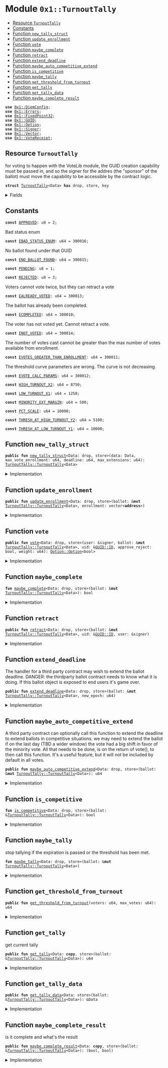 
<a name="0x1_TurnoutTally"></a>

# Module `0x1::TurnoutTally`



-  [Resource `TurnoutTally`](#0x1_TurnoutTally_TurnoutTally)
-  [Constants](#@Constants_0)
-  [Function `new_tally_struct`](#0x1_TurnoutTally_new_tally_struct)
-  [Function `update_enrollment`](#0x1_TurnoutTally_update_enrollment)
-  [Function `vote`](#0x1_TurnoutTally_vote)
-  [Function `maybe_complete`](#0x1_TurnoutTally_maybe_complete)
-  [Function `retract`](#0x1_TurnoutTally_retract)
-  [Function `extend_deadline`](#0x1_TurnoutTally_extend_deadline)
-  [Function `maybe_auto_competitive_extend`](#0x1_TurnoutTally_maybe_auto_competitive_extend)
-  [Function `is_competitive`](#0x1_TurnoutTally_is_competitive)
-  [Function `maybe_tally`](#0x1_TurnoutTally_maybe_tally)
-  [Function `get_threshold_from_turnout`](#0x1_TurnoutTally_get_threshold_from_turnout)
-  [Function `get_tally`](#0x1_TurnoutTally_get_tally)
-  [Function `get_tally_data`](#0x1_TurnoutTally_get_tally_data)
-  [Function `maybe_complete_result`](#0x1_TurnoutTally_maybe_complete_result)


<pre><code><b>use</b> <a href="DiemConfig.md#0x1_DiemConfig">0x1::DiemConfig</a>;
<b>use</b> <a href="../../../../../../../DPN/releases/artifacts/current/build/MoveStdlib/docs/Errors.md#0x1_Errors">0x1::Errors</a>;
<b>use</b> <a href="../../../../../../../DPN/releases/artifacts/current/build/MoveStdlib/docs/FixedPoint32.md#0x1_FixedPoint32">0x1::FixedPoint32</a>;
<b>use</b> <a href="../../../../../../../DPN/releases/artifacts/current/build/MoveStdlib/docs/GUID.md#0x1_GUID">0x1::GUID</a>;
<b>use</b> <a href="../../../../../../../DPN/releases/artifacts/current/build/MoveStdlib/docs/Option.md#0x1_Option">0x1::Option</a>;
<b>use</b> <a href="../../../../../../../DPN/releases/artifacts/current/build/MoveStdlib/docs/Signer.md#0x1_Signer">0x1::Signer</a>;
<b>use</b> <a href="../../../../../../../DPN/releases/artifacts/current/build/MoveStdlib/docs/Vector.md#0x1_Vector">0x1::Vector</a>;
<b>use</b> <a href="VoteReceipt.md#0x1_VoteReceipt">0x1::VoteReceipt</a>;
</code></pre>



<a name="0x1_TurnoutTally_TurnoutTally"></a>

## Resource `TurnoutTally`

for voting to happen with the VoteLib module, the GUID creation capability must be passed in, and so the signer for the addres (the "sponsor" of the ballot) must move the capability to be accessible by the contract logic.


<pre><code><b>struct</b> <a href="TurnoutTally.md#0x1_TurnoutTally">TurnoutTally</a>&lt;Data&gt; <b>has</b> drop, store, key
</code></pre>



<details>
<summary>Fields</summary>


<dl>
<dt>
<code>data: Data</code>
</dt>
<dd>

</dd>
<dt>
<code>cfg_deadline: u64</code>
</dt>
<dd>

</dd>
<dt>
<code>cfg_max_extensions: u64</code>
</dt>
<dd>

</dd>
<dt>
<code>cfg_min_turnout: u64</code>
</dt>
<dd>

</dd>
<dt>
<code>cfg_minority_extension: bool</code>
</dt>
<dd>

</dd>
<dt>
<code>completed: bool</code>
</dt>
<dd>

</dd>
<dt>
<code>enrollment: vector&lt;<b>address</b>&gt;</code>
</dt>
<dd>

</dd>
<dt>
<code>max_votes: u64</code>
</dt>
<dd>

</dd>
<dt>
<code>votes_approve: u64</code>
</dt>
<dd>

</dd>
<dt>
<code>votes_reject: u64</code>
</dt>
<dd>

</dd>
<dt>
<code>extended_deadline: u64</code>
</dt>
<dd>

</dd>
<dt>
<code>last_epoch_voted: u64</code>
</dt>
<dd>

</dd>
<dt>
<code>last_epoch_approve: u64</code>
</dt>
<dd>

</dd>
<dt>
<code>last_epoch_reject: u64</code>
</dt>
<dd>

</dd>
<dt>
<code>provisional_pass_epoch: u64</code>
</dt>
<dd>

</dd>
<dt>
<code>tally_approve: u64</code>
</dt>
<dd>

</dd>
<dt>
<code>tally_turnout: u64</code>
</dt>
<dd>

</dd>
<dt>
<code>tally_pass: bool</code>
</dt>
<dd>

</dd>
</dl>


</details>

<a name="@Constants_0"></a>

## Constants


<a name="0x1_TurnoutTally_APPROVED"></a>



<pre><code><b>const</b> <a href="TurnoutTally.md#0x1_TurnoutTally_APPROVED">APPROVED</a>: u8 = 2;
</code></pre>



<a name="0x1_TurnoutTally_EBAD_STATUS_ENUM"></a>

Bad status enum


<pre><code><b>const</b> <a href="TurnoutTally.md#0x1_TurnoutTally_EBAD_STATUS_ENUM">EBAD_STATUS_ENUM</a>: u64 = 300016;
</code></pre>



<a name="0x1_TurnoutTally_ENO_BALLOT_FOUND"></a>

No ballot found under that GUID


<pre><code><b>const</b> <a href="TurnoutTally.md#0x1_TurnoutTally_ENO_BALLOT_FOUND">ENO_BALLOT_FOUND</a>: u64 = 300015;
</code></pre>



<a name="0x1_TurnoutTally_PENDING"></a>



<pre><code><b>const</b> <a href="TurnoutTally.md#0x1_TurnoutTally_PENDING">PENDING</a>: u8 = 1;
</code></pre>



<a name="0x1_TurnoutTally_REJECTED"></a>



<pre><code><b>const</b> <a href="TurnoutTally.md#0x1_TurnoutTally_REJECTED">REJECTED</a>: u8 = 3;
</code></pre>



<a name="0x1_TurnoutTally_EALREADY_VOTED"></a>

Voters cannot vote twice, but they can retract a vote


<pre><code><b>const</b> <a href="TurnoutTally.md#0x1_TurnoutTally_EALREADY_VOTED">EALREADY_VOTED</a>: u64 = 300013;
</code></pre>



<a name="0x1_TurnoutTally_ECOMPLETED"></a>

The ballot has already been completed.


<pre><code><b>const</b> <a href="TurnoutTally.md#0x1_TurnoutTally_ECOMPLETED">ECOMPLETED</a>: u64 = 300010;
</code></pre>



<a name="0x1_TurnoutTally_ENOT_VOTED"></a>

The voter has not voted yet. Cannot retract a vote.


<pre><code><b>const</b> <a href="TurnoutTally.md#0x1_TurnoutTally_ENOT_VOTED">ENOT_VOTED</a>: u64 = 300014;
</code></pre>



<a name="0x1_TurnoutTally_EVOTES_GREATER_THAN_ENROLLMENT"></a>

The number of votes cast cannot be greater than the max number of votes available from enrollment.


<pre><code><b>const</b> <a href="TurnoutTally.md#0x1_TurnoutTally_EVOTES_GREATER_THAN_ENROLLMENT">EVOTES_GREATER_THAN_ENROLLMENT</a>: u64 = 300011;
</code></pre>



<a name="0x1_TurnoutTally_EVOTE_CALC_PARAMS"></a>

The threshold curve parameters are wrong. The curve is not decreasing.


<pre><code><b>const</b> <a href="TurnoutTally.md#0x1_TurnoutTally_EVOTE_CALC_PARAMS">EVOTE_CALC_PARAMS</a>: u64 = 300012;
</code></pre>



<a name="0x1_TurnoutTally_HIGH_TURNOUT_X2"></a>



<pre><code><b>const</b> <a href="TurnoutTally.md#0x1_TurnoutTally_HIGH_TURNOUT_X2">HIGH_TURNOUT_X2</a>: u64 = 8750;
</code></pre>



<a name="0x1_TurnoutTally_LOW_TURNOUT_X1"></a>



<pre><code><b>const</b> <a href="TurnoutTally.md#0x1_TurnoutTally_LOW_TURNOUT_X1">LOW_TURNOUT_X1</a>: u64 = 1250;
</code></pre>



<a name="0x1_TurnoutTally_MINORITY_EXT_MARGIN"></a>



<pre><code><b>const</b> <a href="TurnoutTally.md#0x1_TurnoutTally_MINORITY_EXT_MARGIN">MINORITY_EXT_MARGIN</a>: u64 = 500;
</code></pre>



<a name="0x1_TurnoutTally_PCT_SCALE"></a>



<pre><code><b>const</b> <a href="TurnoutTally.md#0x1_TurnoutTally_PCT_SCALE">PCT_SCALE</a>: u64 = 10000;
</code></pre>



<a name="0x1_TurnoutTally_THRESH_AT_HIGH_TURNOUT_Y2"></a>



<pre><code><b>const</b> <a href="TurnoutTally.md#0x1_TurnoutTally_THRESH_AT_HIGH_TURNOUT_Y2">THRESH_AT_HIGH_TURNOUT_Y2</a>: u64 = 5100;
</code></pre>



<a name="0x1_TurnoutTally_THRESH_AT_LOW_TURNOUT_Y1"></a>



<pre><code><b>const</b> <a href="TurnoutTally.md#0x1_TurnoutTally_THRESH_AT_LOW_TURNOUT_Y1">THRESH_AT_LOW_TURNOUT_Y1</a>: u64 = 10000;
</code></pre>



<a name="0x1_TurnoutTally_new_tally_struct"></a>

## Function `new_tally_struct`



<pre><code><b>public</b> <b>fun</b> <a href="TurnoutTally.md#0x1_TurnoutTally_new_tally_struct">new_tally_struct</a>&lt;Data: drop, store&gt;(data: Data, max_vote_enrollment: u64, deadline: u64, max_extensions: u64): <a href="TurnoutTally.md#0x1_TurnoutTally_TurnoutTally">TurnoutTally::TurnoutTally</a>&lt;Data&gt;
</code></pre>



<details>
<summary>Implementation</summary>


<pre><code><b>public</b> <b>fun</b> <a href="TurnoutTally.md#0x1_TurnoutTally_new_tally_struct">new_tally_struct</a>&lt;Data: drop + store&gt;(
  // guid_cap: &<a href="../../../../../../../DPN/releases/artifacts/current/build/MoveStdlib/docs/GUID.md#0x1_GUID_CreateCapability">GUID::CreateCapability</a>,
  data: Data,
  max_vote_enrollment: u64,
  deadline: u64,
  max_extensions: u64,
): <a href="TurnoutTally.md#0x1_TurnoutTally">TurnoutTally</a>&lt;Data&gt; {
    <a href="TurnoutTally.md#0x1_TurnoutTally">TurnoutTally</a>&lt;Data&gt; {
      data,
      cfg_deadline: deadline,
      cfg_max_extensions: max_extensions, // 0 means infinite extensions
      cfg_min_turnout: 1250,
      cfg_minority_extension: <b>true</b>,
      completed: <b>false</b>,
      enrollment: <a href="../../../../../../../DPN/releases/artifacts/current/build/MoveStdlib/docs/Vector.md#0x1_Vector_empty">Vector::empty</a>&lt;<b>address</b>&gt;(), // TODO: maybe consider merkle roots, or bloom filters here.
      max_votes: max_vote_enrollment,
      votes_approve: 0,
      votes_reject: 0,
      extended_deadline: deadline,
      last_epoch_voted: 0,
      last_epoch_approve: 0,
      last_epoch_reject: 0,
      provisional_pass_epoch: 0,
      tally_approve: 0,
      tally_turnout: 0,
      tally_pass: <b>false</b>,
    }
}
</code></pre>



</details>

<a name="0x1_TurnoutTally_update_enrollment"></a>

## Function `update_enrollment`



<pre><code><b>public</b> <b>fun</b> <a href="TurnoutTally.md#0x1_TurnoutTally_update_enrollment">update_enrollment</a>&lt;Data: drop, store&gt;(ballot: &<b>mut</b> <a href="TurnoutTally.md#0x1_TurnoutTally_TurnoutTally">TurnoutTally::TurnoutTally</a>&lt;Data&gt;, enrollment: vector&lt;<b>address</b>&gt;)
</code></pre>



<details>
<summary>Implementation</summary>


<pre><code><b>public</b> <b>fun</b> <a href="TurnoutTally.md#0x1_TurnoutTally_update_enrollment">update_enrollment</a>&lt;Data: drop + store&gt;(ballot: &<b>mut</b> <a href="TurnoutTally.md#0x1_TurnoutTally">TurnoutTally</a>&lt;Data&gt;, enrollment: vector&lt;<b>address</b>&gt;) {
  <b>assert</b>!(!<a href="TurnoutTally.md#0x1_TurnoutTally_maybe_complete">maybe_complete</a>(ballot), <a href="../../../../../../../DPN/releases/artifacts/current/build/MoveStdlib/docs/Errors.md#0x1_Errors_invalid_state">Errors::invalid_state</a>(<a href="TurnoutTally.md#0x1_TurnoutTally_ECOMPLETED">ECOMPLETED</a>));
  ballot.enrollment = enrollment;
}
</code></pre>



</details>

<a name="0x1_TurnoutTally_vote"></a>

## Function `vote`



<pre><code><b>public</b> <b>fun</b> <a href="TurnoutTally.md#0x1_TurnoutTally_vote">vote</a>&lt;Data: drop, store&gt;(user: &signer, ballot: &<b>mut</b> <a href="TurnoutTally.md#0x1_TurnoutTally_TurnoutTally">TurnoutTally::TurnoutTally</a>&lt;Data&gt;, uid: &<a href="../../../../../../../DPN/releases/artifacts/current/build/MoveStdlib/docs/GUID.md#0x1_GUID_ID">GUID::ID</a>, approve_reject: bool, weight: u64): <a href="../../../../../../../DPN/releases/artifacts/current/build/MoveStdlib/docs/Option.md#0x1_Option_Option">Option::Option</a>&lt;bool&gt;
</code></pre>



<details>
<summary>Implementation</summary>


<pre><code><b>public</b> <b>fun</b> <a href="TurnoutTally.md#0x1_TurnoutTally_vote">vote</a>&lt;Data: drop + store&gt;(
  user: &signer,
  ballot: &<b>mut</b> <a href="TurnoutTally.md#0x1_TurnoutTally">TurnoutTally</a>&lt;Data&gt;,
  uid: &<a href="../../../../../../../DPN/releases/artifacts/current/build/MoveStdlib/docs/GUID.md#0x1_GUID_ID">GUID::ID</a>,
  approve_reject: bool,
  weight: u64
): <a href="../../../../../../../DPN/releases/artifacts/current/build/MoveStdlib/docs/Option.md#0x1_Option">Option</a>&lt;bool&gt; {
  // voting should not be complete
  <b>assert</b>!(!<a href="TurnoutTally.md#0x1_TurnoutTally_maybe_complete">maybe_complete</a>(ballot), <a href="../../../../../../../DPN/releases/artifacts/current/build/MoveStdlib/docs/Errors.md#0x1_Errors_invalid_state">Errors::invalid_state</a>(<a href="TurnoutTally.md#0x1_TurnoutTally_ECOMPLETED">ECOMPLETED</a>));

  // check <b>if</b> this person voted already.
  // If the vote is the same directionally (approve, reject), exit early.
  // otherwise, need <b>to</b> subtract the <b>old</b> vote and add the new vote.
  <b>let</b> user_addr = <a href="../../../../../../../DPN/releases/artifacts/current/build/MoveStdlib/docs/Signer.md#0x1_Signer_address_of">Signer::address_of</a>(user);
  <b>let</b> (_, is_found) = <a href="VoteReceipt.md#0x1_VoteReceipt_find_prior_vote_idx">VoteReceipt::find_prior_vote_idx</a>(user_addr, uid);

  <b>assert</b>!(!is_found, <a href="../../../../../../../DPN/releases/artifacts/current/build/MoveStdlib/docs/Errors.md#0x1_Errors_invalid_state">Errors::invalid_state</a>(<a href="TurnoutTally.md#0x1_TurnoutTally_EALREADY_VOTED">EALREADY_VOTED</a>));

  // <b>if</b> we are in a new epoch than the previous last voter, then store that epoch data.
  <b>let</b> epoch_now = <a href="DiemConfig.md#0x1_DiemConfig_get_current_epoch">DiemConfig::get_current_epoch</a>();
  <b>if</b> (epoch_now &gt; ballot.last_epoch_voted) {
    ballot.last_epoch_approve = ballot.votes_approve;
    ballot.last_epoch_reject = ballot.votes_reject;
  };

  // in every case, add the new vote
  ballot.last_epoch_voted = epoch_now;
  <b>if</b> (approve_reject) {
    ballot.votes_approve = ballot.votes_approve + weight;
  } <b>else</b> {
    ballot.votes_reject = ballot.votes_reject + weight;
  };

  // always tally on each vote
  // make sure all extensions happened in previous step.
  <a href="TurnoutTally.md#0x1_TurnoutTally_maybe_tally">maybe_tally</a>(ballot);

  // this will handle the case of updating the receipt in case this is a second vote.
  <a href="VoteReceipt.md#0x1_VoteReceipt_make_receipt">VoteReceipt::make_receipt</a>(user, uid, approve_reject, weight);

  <b>if</b> (ballot.completed) { <b>return</b> <a href="../../../../../../../DPN/releases/artifacts/current/build/MoveStdlib/docs/Option.md#0x1_Option_some">Option::some</a>(ballot.tally_pass) };
  <a href="../../../../../../../DPN/releases/artifacts/current/build/MoveStdlib/docs/Option.md#0x1_Option_none">Option::none</a>&lt;bool&gt;() // <b>return</b> <a href="../../../../../../../DPN/releases/artifacts/current/build/MoveStdlib/docs/Option.md#0x1_Option_some">Option::some</a>() <b>if</b> complete, and bool <b>if</b> it passed, so it can be used in a third party contract handler for lazy evaluation.
}
</code></pre>



</details>

<a name="0x1_TurnoutTally_maybe_complete"></a>

## Function `maybe_complete`



<pre><code><b>fun</b> <a href="TurnoutTally.md#0x1_TurnoutTally_maybe_complete">maybe_complete</a>&lt;Data: drop, store&gt;(ballot: &<b>mut</b> <a href="TurnoutTally.md#0x1_TurnoutTally_TurnoutTally">TurnoutTally::TurnoutTally</a>&lt;Data&gt;): bool
</code></pre>



<details>
<summary>Implementation</summary>


<pre><code><b>fun</b> <a href="TurnoutTally.md#0x1_TurnoutTally_maybe_complete">maybe_complete</a>&lt;Data: drop + store&gt;(ballot: &<b>mut</b> <a href="TurnoutTally.md#0x1_TurnoutTally">TurnoutTally</a>&lt;Data&gt;): bool {
  <b>let</b> epoch = <a href="DiemConfig.md#0x1_DiemConfig_get_current_epoch">DiemConfig::get_current_epoch</a>();
  // <b>if</b> completed, exit early
  <b>if</b> (ballot.completed) { <b>return</b> <b>true</b> }; // this should be checked above anyways.

  // this may be a vote that never expires, until a decision is reached
  <b>if</b> (ballot.cfg_deadline == 0 ) { <b>return</b> <b>false</b> };

  // <b>if</b> original and extended deadline have passed, stop tally
  // <b>while</b> we are here, <b>update</b> <b>to</b> "completed".
  <b>if</b> (
    epoch &gt; ballot.cfg_deadline &&
    epoch &gt; ballot.extended_deadline
  ) {
    ballot.completed = <b>true</b>;
    <b>return</b> <b>true</b>
  };
  ballot.completed
}
</code></pre>



</details>

<a name="0x1_TurnoutTally_retract"></a>

## Function `retract`



<pre><code><b>public</b> <b>fun</b> <a href="TurnoutTally.md#0x1_TurnoutTally_retract">retract</a>&lt;Data: drop, store&gt;(ballot: &<b>mut</b> <a href="TurnoutTally.md#0x1_TurnoutTally_TurnoutTally">TurnoutTally::TurnoutTally</a>&lt;Data&gt;, uid: &<a href="../../../../../../../DPN/releases/artifacts/current/build/MoveStdlib/docs/GUID.md#0x1_GUID_ID">GUID::ID</a>, user: &signer)
</code></pre>



<details>
<summary>Implementation</summary>


<pre><code><b>public</b> <b>fun</b> <a href="TurnoutTally.md#0x1_TurnoutTally_retract">retract</a>&lt;Data: drop + store&gt;(
  ballot: &<b>mut</b> <a href="TurnoutTally.md#0x1_TurnoutTally">TurnoutTally</a>&lt;Data&gt;,
  uid: &<a href="../../../../../../../DPN/releases/artifacts/current/build/MoveStdlib/docs/GUID.md#0x1_GUID_ID">GUID::ID</a>,
  user: &signer
) {
  <b>let</b> user_addr = <a href="../../../../../../../DPN/releases/artifacts/current/build/MoveStdlib/docs/Signer.md#0x1_Signer_address_of">Signer::address_of</a>(user);

  <b>let</b> (_idx, is_found) = <a href="VoteReceipt.md#0x1_VoteReceipt_find_prior_vote_idx">VoteReceipt::find_prior_vote_idx</a>(user_addr, uid);
  <b>assert</b>!(is_found, <a href="../../../../../../../DPN/releases/artifacts/current/build/MoveStdlib/docs/Errors.md#0x1_Errors_invalid_state">Errors::invalid_state</a>(<a href="TurnoutTally.md#0x1_TurnoutTally_ENOT_VOTED">ENOT_VOTED</a>));

  <b>let</b> (approve_reject, weight) = <a href="VoteReceipt.md#0x1_VoteReceipt_get_receipt_data">VoteReceipt::get_receipt_data</a>(user_addr, uid);

  <b>if</b> (approve_reject) {
    ballot.votes_approve = ballot.votes_approve - weight;
  } <b>else</b> {
    ballot.votes_reject = ballot.votes_reject - weight;
  };

  <a href="VoteReceipt.md#0x1_VoteReceipt_remove_vote_receipt">VoteReceipt::remove_vote_receipt</a>(user, uid);
}
</code></pre>



</details>

<a name="0x1_TurnoutTally_extend_deadline"></a>

## Function `extend_deadline`

The handler for a third party contract may wish to extend the ballot deadline.
DANGER: the thirdparty ballot contract needs to know what it is doing. If this ballot object is exposed to end users it's game over.


<pre><code><b>public</b> <b>fun</b> <a href="TurnoutTally.md#0x1_TurnoutTally_extend_deadline">extend_deadline</a>&lt;Data: drop, store&gt;(ballot: &<b>mut</b> <a href="TurnoutTally.md#0x1_TurnoutTally_TurnoutTally">TurnoutTally::TurnoutTally</a>&lt;Data&gt;, new_epoch: u64)
</code></pre>



<details>
<summary>Implementation</summary>


<pre><code><b>public</b> <b>fun</b> <a href="TurnoutTally.md#0x1_TurnoutTally_extend_deadline">extend_deadline</a>&lt;Data: drop + store&gt;(ballot: &<b>mut</b> <a href="TurnoutTally.md#0x1_TurnoutTally">TurnoutTally</a>&lt;Data&gt;, new_epoch: u64) {

  ballot.extended_deadline = new_epoch;
}
</code></pre>



</details>

<a name="0x1_TurnoutTally_maybe_auto_competitive_extend"></a>

## Function `maybe_auto_competitive_extend`

A third party contract can optionally call this function to extend the deadline to extend ballots in competitive situations.
we may need to extend the ballot if on the last day (TBD a wider window) the vote had a big shift in favor of the minority vote.
All that needs to be done, is on the return of vote(), to then call this function.
It's a useful feature, but it will not be included by default in all votes.


<pre><code><b>public</b> <b>fun</b> <a href="TurnoutTally.md#0x1_TurnoutTally_maybe_auto_competitive_extend">maybe_auto_competitive_extend</a>&lt;Data: drop, store&gt;(ballot: &<b>mut</b> <a href="TurnoutTally.md#0x1_TurnoutTally_TurnoutTally">TurnoutTally::TurnoutTally</a>&lt;Data&gt;): u64
</code></pre>



<details>
<summary>Implementation</summary>


<pre><code><b>public</b> <b>fun</b> <a href="TurnoutTally.md#0x1_TurnoutTally_maybe_auto_competitive_extend">maybe_auto_competitive_extend</a>&lt;Data: drop + store&gt;(ballot: &<b>mut</b> <a href="TurnoutTally.md#0x1_TurnoutTally">TurnoutTally</a>&lt;Data&gt;):u64  {

  <b>let</b> epoch = <a href="DiemConfig.md#0x1_DiemConfig_get_current_epoch">DiemConfig::get_current_epoch</a>();

  // TODO: The exension window below of 1 day is not sufficient <b>to</b> make
  // much difference in practice (the threshold is most likely reached at that point).

  // Are we on the last day of voting (extension window)? If not exit
  <b>if</b> (epoch == ballot.extended_deadline || epoch == ballot.cfg_deadline) { <b>return</b> ballot.extended_deadline };

  <b>if</b> (<a href="TurnoutTally.md#0x1_TurnoutTally_is_competitive">is_competitive</a>(ballot)) {
    // we may have extended already, but we don't want <b>to</b> extend more than once per day.
    <b>if</b> (ballot.extended_deadline &gt; epoch) { <b>return</b> ballot.extended_deadline };

    // extend the deadline by 1 day
    ballot.extended_deadline = epoch + 1;
  };


  ballot.extended_deadline
}
</code></pre>



</details>

<a name="0x1_TurnoutTally_is_competitive"></a>

## Function `is_competitive`



<pre><code><b>fun</b> <a href="TurnoutTally.md#0x1_TurnoutTally_is_competitive">is_competitive</a>&lt;Data: drop, store&gt;(ballot: &<a href="TurnoutTally.md#0x1_TurnoutTally_TurnoutTally">TurnoutTally::TurnoutTally</a>&lt;Data&gt;): bool
</code></pre>



<details>
<summary>Implementation</summary>


<pre><code><b>fun</b> <a href="TurnoutTally.md#0x1_TurnoutTally_is_competitive">is_competitive</a>&lt;Data: drop + store&gt;(ballot: &<a href="TurnoutTally.md#0x1_TurnoutTally">TurnoutTally</a>&lt;Data&gt;): bool {
  <b>let</b> (prev_lead, prev_trail, prev_lead_updated, prev_trail_updated) = <b>if</b> (ballot.last_epoch_approve &gt; ballot.last_epoch_reject) {
    // <b>if</b> the "approve" vote WAS leading.
    (ballot.last_epoch_approve, ballot.last_epoch_reject, ballot.votes_approve, ballot.votes_reject)

  } <b>else</b> {
    (ballot.last_epoch_reject, ballot.last_epoch_approve, ballot.votes_reject, ballot.votes_approve)
  };


  // no votes yet
  <b>if</b> (prev_lead == 0 && prev_trail == 0) { <b>return</b> <b>false</b> };
  <b>if</b> (prev_lead_updated == 0 && prev_trail_updated == 0) { <b>return</b> <b>false</b>};

  <b>let</b> prior_margin = ((prev_lead - prev_trail) * <a href="TurnoutTally.md#0x1_TurnoutTally_PCT_SCALE">PCT_SCALE</a>) / (prev_lead + prev_trail);


  // the current margin may have flipped, so we need <b>to</b> check the direction of the vote.
  // <b>if</b> so then give an automatic extensions
  <b>if</b> (prev_lead_updated &lt; prev_trail_updated) {
    <b>return</b> <b>true</b>
  } <b>else</b> {
    <b>let</b> current_margin = (prev_lead_updated - prev_trail_updated) * <a href="TurnoutTally.md#0x1_TurnoutTally_PCT_SCALE">PCT_SCALE</a> / (prev_lead_updated + prev_trail_updated);

    <b>if</b> (current_margin - prior_margin &gt; <a href="TurnoutTally.md#0x1_TurnoutTally_MINORITY_EXT_MARGIN">MINORITY_EXT_MARGIN</a>) {
      <b>return</b> <b>true</b>
    }
  };
  <b>false</b>
}
</code></pre>



</details>

<a name="0x1_TurnoutTally_maybe_tally"></a>

## Function `maybe_tally`

stop tallying if the expiration is passed or the threshold has been met.


<pre><code><b>fun</b> <a href="TurnoutTally.md#0x1_TurnoutTally_maybe_tally">maybe_tally</a>&lt;Data: drop, store&gt;(ballot: &<b>mut</b> <a href="TurnoutTally.md#0x1_TurnoutTally_TurnoutTally">TurnoutTally::TurnoutTally</a>&lt;Data&gt;)
</code></pre>



<details>
<summary>Implementation</summary>


<pre><code><b>fun</b> <a href="TurnoutTally.md#0x1_TurnoutTally_maybe_tally">maybe_tally</a>&lt;Data: drop + store&gt;(ballot: &<b>mut</b> <a href="TurnoutTally.md#0x1_TurnoutTally">TurnoutTally</a>&lt;Data&gt;) {
  <b>let</b> total_votes = ballot.votes_approve + ballot.votes_reject;

  <b>assert</b>!(ballot.max_votes &gt;= total_votes, <a href="../../../../../../../DPN/releases/artifacts/current/build/MoveStdlib/docs/Errors.md#0x1_Errors_invalid_state">Errors::invalid_state</a>(<a href="TurnoutTally.md#0x1_TurnoutTally_EVOTES_GREATER_THAN_ENROLLMENT">EVOTES_GREATER_THAN_ENROLLMENT</a>));

  // figure out the turnout
  <b>let</b> m = <a href="../../../../../../../DPN/releases/artifacts/current/build/MoveStdlib/docs/FixedPoint32.md#0x1_FixedPoint32_create_from_rational">FixedPoint32::create_from_rational</a>(total_votes, ballot.max_votes);

  ballot.tally_turnout = <a href="../../../../../../../DPN/releases/artifacts/current/build/MoveStdlib/docs/FixedPoint32.md#0x1_FixedPoint32_multiply_u64">FixedPoint32::multiply_u64</a>(<a href="TurnoutTally.md#0x1_TurnoutTally_PCT_SCALE">PCT_SCALE</a>, m); // scale up

  // calculate the dynamic threshold needed.
  <b>let</b> thresh = <a href="TurnoutTally.md#0x1_TurnoutTally_get_threshold_from_turnout">get_threshold_from_turnout</a>(total_votes, ballot.max_votes);
  // check the threshold that needs <b>to</b> be met met turnout
  ballot.tally_approve = <a href="../../../../../../../DPN/releases/artifacts/current/build/MoveStdlib/docs/FixedPoint32.md#0x1_FixedPoint32_multiply_u64">FixedPoint32::multiply_u64</a>(<a href="TurnoutTally.md#0x1_TurnoutTally_PCT_SCALE">PCT_SCALE</a>, <a href="../../../../../../../DPN/releases/artifacts/current/build/MoveStdlib/docs/FixedPoint32.md#0x1_FixedPoint32_create_from_rational">FixedPoint32::create_from_rational</a>(ballot.votes_approve, total_votes));

  // the first vote which crosses the threshold causes the poll <b>to</b> end.
  <b>if</b> (ballot.tally_approve &gt; thresh) {
    // before marking it pass, make sure the minimum quorum was met
    // by default 12.50%
    <b>if</b> (ballot.tally_turnout &gt; ballot.cfg_min_turnout) {
      <b>let</b> epoch = <a href="DiemConfig.md#0x1_DiemConfig_get_current_epoch">DiemConfig::get_current_epoch</a>();

      // cool off period, <b>to</b> next epoch.
      <b>if</b> (ballot.provisional_pass_epoch == 0) {
        // setting the next epoch in which the tally will be final.
        // NOTE: <b>requires</b> a second vote <b>to</b> be cast <b>to</b> finalize the tally.
        // automatically passing once the threshold is reached disadvantages inactive participants.
        // We propose it takes one vote plus one day once reaching threshold.
        ballot.provisional_pass_epoch = epoch;

      } <b>else</b> <b>if</b> (epoch &gt; ballot.provisional_pass_epoch) {
        // multiple days may have passed since the provisional pass.
        ballot.completed = <b>true</b>;
        ballot.tally_pass = <b>true</b>;
      }
    }
  }
}
</code></pre>



</details>

<a name="0x1_TurnoutTally_get_threshold_from_turnout"></a>

## Function `get_threshold_from_turnout`



<pre><code><b>public</b> <b>fun</b> <a href="TurnoutTally.md#0x1_TurnoutTally_get_threshold_from_turnout">get_threshold_from_turnout</a>(voters: u64, max_votes: u64): u64
</code></pre>



<details>
<summary>Implementation</summary>


<pre><code><b>public</b> <b>fun</b> <a href="TurnoutTally.md#0x1_TurnoutTally_get_threshold_from_turnout">get_threshold_from_turnout</a>(voters: u64, max_votes: u64): u64 {
  // <b>let</b>'s just do a line

  <b>let</b> turnout = <a href="../../../../../../../DPN/releases/artifacts/current/build/MoveStdlib/docs/FixedPoint32.md#0x1_FixedPoint32_create_from_rational">FixedPoint32::create_from_rational</a>(voters, max_votes);
  <b>let</b> turnout_scaled_x = <a href="../../../../../../../DPN/releases/artifacts/current/build/MoveStdlib/docs/FixedPoint32.md#0x1_FixedPoint32_multiply_u64">FixedPoint32::multiply_u64</a>(<a href="TurnoutTally.md#0x1_TurnoutTally_PCT_SCALE">PCT_SCALE</a>, turnout); // scale <b>to</b> two decimal points.
  // only implemeting the negative slope case. Unsure why the other is needed.

  <b>assert</b>!(<a href="TurnoutTally.md#0x1_TurnoutTally_THRESH_AT_LOW_TURNOUT_Y1">THRESH_AT_LOW_TURNOUT_Y1</a> &gt; <a href="TurnoutTally.md#0x1_TurnoutTally_THRESH_AT_HIGH_TURNOUT_Y2">THRESH_AT_HIGH_TURNOUT_Y2</a>, <a href="../../../../../../../DPN/releases/artifacts/current/build/MoveStdlib/docs/Errors.md#0x1_Errors_invalid_state">Errors::invalid_state</a>(<a href="TurnoutTally.md#0x1_TurnoutTally_EVOTE_CALC_PARAMS">EVOTE_CALC_PARAMS</a>));

  // the minimum passing threshold is the low turnout threshold.
  // same for the maximum turnout threshold.
  <b>if</b> (turnout_scaled_x &lt; <a href="TurnoutTally.md#0x1_TurnoutTally_LOW_TURNOUT_X1">LOW_TURNOUT_X1</a>) {
    <b>return</b> <a href="TurnoutTally.md#0x1_TurnoutTally_THRESH_AT_LOW_TURNOUT_Y1">THRESH_AT_LOW_TURNOUT_Y1</a>
  } <b>else</b> <b>if</b> (turnout_scaled_x &gt; <a href="TurnoutTally.md#0x1_TurnoutTally_HIGH_TURNOUT_X2">HIGH_TURNOUT_X2</a>) {
    <b>return</b> <a href="TurnoutTally.md#0x1_TurnoutTally_THRESH_AT_HIGH_TURNOUT_Y2">THRESH_AT_HIGH_TURNOUT_Y2</a>
  };


  <b>let</b> abs_m = <a href="../../../../../../../DPN/releases/artifacts/current/build/MoveStdlib/docs/FixedPoint32.md#0x1_FixedPoint32_create_from_rational">FixedPoint32::create_from_rational</a>(
    (<a href="TurnoutTally.md#0x1_TurnoutTally_THRESH_AT_LOW_TURNOUT_Y1">THRESH_AT_LOW_TURNOUT_Y1</a> - <a href="TurnoutTally.md#0x1_TurnoutTally_THRESH_AT_HIGH_TURNOUT_Y2">THRESH_AT_HIGH_TURNOUT_Y2</a>), (<a href="TurnoutTally.md#0x1_TurnoutTally_HIGH_TURNOUT_X2">HIGH_TURNOUT_X2</a> - <a href="TurnoutTally.md#0x1_TurnoutTally_LOW_TURNOUT_X1">LOW_TURNOUT_X1</a>)
  );

  <b>let</b> abs_mx = <a href="../../../../../../../DPN/releases/artifacts/current/build/MoveStdlib/docs/FixedPoint32.md#0x1_FixedPoint32_multiply_u64">FixedPoint32::multiply_u64</a>(<a href="TurnoutTally.md#0x1_TurnoutTally_LOW_TURNOUT_X1">LOW_TURNOUT_X1</a>, *&abs_m);
  <b>let</b> b = <a href="TurnoutTally.md#0x1_TurnoutTally_THRESH_AT_LOW_TURNOUT_Y1">THRESH_AT_LOW_TURNOUT_Y1</a> + abs_mx;
  <b>let</b> y =  b - <a href="../../../../../../../DPN/releases/artifacts/current/build/MoveStdlib/docs/FixedPoint32.md#0x1_FixedPoint32_multiply_u64">FixedPoint32::multiply_u64</a>(turnout_scaled_x, *&abs_m);

  <b>return</b> y
}
</code></pre>



</details>

<a name="0x1_TurnoutTally_get_tally"></a>

## Function `get_tally`

get current tally


<pre><code><b>public</b> <b>fun</b> <a href="TurnoutTally.md#0x1_TurnoutTally_get_tally">get_tally</a>&lt;Data: <b>copy</b>, store&gt;(ballot: &<a href="TurnoutTally.md#0x1_TurnoutTally_TurnoutTally">TurnoutTally::TurnoutTally</a>&lt;Data&gt;): u64
</code></pre>



<details>
<summary>Implementation</summary>


<pre><code><b>public</b> <b>fun</b> <a href="TurnoutTally.md#0x1_TurnoutTally_get_tally">get_tally</a>&lt;Data: <b>copy</b> + store&gt;(ballot: &<a href="TurnoutTally.md#0x1_TurnoutTally">TurnoutTally</a>&lt;Data&gt;): u64 {
  <b>let</b> total = ballot.votes_approve + ballot.votes_reject;
  <b>if</b> (ballot.votes_approve + ballot.votes_reject &gt; ballot.max_votes) {
    <b>return</b> 0
  };
  <b>if</b> (ballot.max_votes == 0) {
    <b>return</b> 0
  };
  <b>return</b> <a href="../../../../../../../DPN/releases/artifacts/current/build/MoveStdlib/docs/FixedPoint32.md#0x1_FixedPoint32_multiply_u64">FixedPoint32::multiply_u64</a>(<a href="TurnoutTally.md#0x1_TurnoutTally_PCT_SCALE">PCT_SCALE</a>, <a href="../../../../../../../DPN/releases/artifacts/current/build/MoveStdlib/docs/FixedPoint32.md#0x1_FixedPoint32_create_from_rational">FixedPoint32::create_from_rational</a>(total, ballot.max_votes))
}
</code></pre>



</details>

<a name="0x1_TurnoutTally_get_tally_data"></a>

## Function `get_tally_data`



<pre><code><b>public</b> <b>fun</b> <a href="TurnoutTally.md#0x1_TurnoutTally_get_tally_data">get_tally_data</a>&lt;Data: store&gt;(ballot: &<a href="TurnoutTally.md#0x1_TurnoutTally_TurnoutTally">TurnoutTally::TurnoutTally</a>&lt;Data&gt;): &Data
</code></pre>



<details>
<summary>Implementation</summary>


<pre><code><b>public</b> <b>fun</b> <a href="TurnoutTally.md#0x1_TurnoutTally_get_tally_data">get_tally_data</a>&lt;Data: store&gt;(ballot: &<a href="TurnoutTally.md#0x1_TurnoutTally">TurnoutTally</a>&lt;Data&gt;): &Data {
  &ballot.data
}
</code></pre>



</details>

<a name="0x1_TurnoutTally_maybe_complete_result"></a>

## Function `maybe_complete_result`

is it complete and what's the result


<pre><code><b>public</b> <b>fun</b> <a href="TurnoutTally.md#0x1_TurnoutTally_maybe_complete_result">maybe_complete_result</a>&lt;Data: <b>copy</b>, store&gt;(ballot: &<a href="TurnoutTally.md#0x1_TurnoutTally_TurnoutTally">TurnoutTally::TurnoutTally</a>&lt;Data&gt;): (bool, bool)
</code></pre>



<details>
<summary>Implementation</summary>


<pre><code><b>public</b> <b>fun</b> <a href="TurnoutTally.md#0x1_TurnoutTally_maybe_complete_result">maybe_complete_result</a>&lt;Data: <b>copy</b> + store&gt;(ballot: &<a href="TurnoutTally.md#0x1_TurnoutTally">TurnoutTally</a>&lt;Data&gt;): (bool, bool) {
  (ballot.completed, ballot.tally_pass)
}
</code></pre>



</details>
